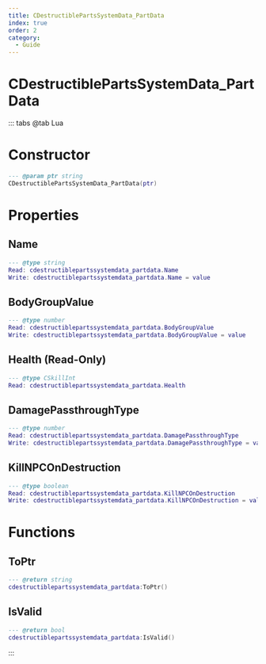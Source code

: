 ```yaml
---
title: CDestructiblePartsSystemData_PartData
index: true
order: 2
category:
  - Guide
---
```


# CDestructiblePartsSystemData_PartData

::: tabs
@tab Lua
# Constructor
```lua
--- @param ptr string
CDestructiblePartsSystemData_PartData(ptr)
```
# Properties
## Name 
```lua
--- @type string
Read: cdestructiblepartssystemdata_partdata.Name
Write: cdestructiblepartssystemdata_partdata.Name = value
```
## BodyGroupValue 
```lua
--- @type number
Read: cdestructiblepartssystemdata_partdata.BodyGroupValue
Write: cdestructiblepartssystemdata_partdata.BodyGroupValue = value
```
## Health (Read-Only)
```lua
--- @type CSkillInt
Read: cdestructiblepartssystemdata_partdata.Health
```
## DamagePassthroughType 
```lua
--- @type number
Read: cdestructiblepartssystemdata_partdata.DamagePassthroughType
Write: cdestructiblepartssystemdata_partdata.DamagePassthroughType = value
```
## KillNPCOnDestruction 
```lua
--- @type boolean
Read: cdestructiblepartssystemdata_partdata.KillNPCOnDestruction
Write: cdestructiblepartssystemdata_partdata.KillNPCOnDestruction = value
```
# Functions
## ToPtr
```lua
--- @return string
cdestructiblepartssystemdata_partdata:ToPtr()
```
## IsValid
```lua
--- @return bool
cdestructiblepartssystemdata_partdata:IsValid()
```

:::